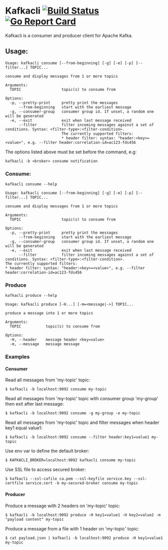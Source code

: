 # Kafkacli [![Build Status](https://travis-ci.org/mouminoux/kafkacli.svg?branch=master)](https://travis-ci.org/mouminoux/kafkacli) [![Go Report Card](https://goreportcard.com/badge/github.com/mouminoux/kafkacli)](https://goreportcard.com/report/github.com/mouminoux/kafkacli)

Kafkacli is a consumer and producer client for Apache Kafka.

## Usage:
```
Usage: kafkacli consume [--from-beginning] [-g] [-e] [-p] [--filter...] TOPIC...

consume and display messages from 1 or more topics

Arguments:
  TOPIC                  topic(s) to consume from

Options:                 
  -p, --pretty-print     pretty print the messages
      --from-beginning   start with the earliest message
  -g, --consumer-group   consumer group id. If unset, a random one will be generated
  -e, --exit             exit when last message received
      --filter           filter incoming messages against a set of conditions. Syntax: <filter-type>:<filter-condition>.
                         The currently supported filters:
                         * header filter: syntax: "header:<key>=<value>", e.g. --filter header:correlation-id=ac123-fds456
```

The options listed above must be set before the command, e.g:

`kafkacli -b <broker> consume notification`

### Consume:

```
kafkacli consume --help

Usage: kafkacli consume [--from-beginning] [-g] [-e] [-p] [--filter...] TOPIC...

consume and display messages from 1 or more topics
                         
Arguments:               
  TOPIC                  topic(s) to consume from
                         
Options:                 
  -p, --pretty-print     pretty print the messages
      --from-beginning   start with the earliest message
  -g, --consumer-group   consumer group id. If unset, a random one will be generated
  -e, --exit             exit when last message received
      --filter           filter incoming messages against a set of conditions. Syntax: <filter-type>:<filter-condition>.
The currently supported filters:
* header filter: syntax: "header:<key>=<value>", e.g. --filter header:correlation-id=ac123-fds456

```

### Produce

```
kafkacli produce --help

Usage: kafkacli produce [-H...] [-m=<message|->] TOPIC...

produce a message into 1 or more topics
                  
Arguments:        
  TOPIC           topic(s) to consume from
                  
Options:          
  -H, --header    message header <key=value>
  -m, --message   message message
```

### Examples

#### Consumer

Read all messages from 'my-topic' topic:

    $ kafkacli -b localhost:9092 consume my-topic

Read all messages from 'my-topic' topic with consumer group 'my-group' then exit after last message:

    $ kafkacli -b localhost:9092 consume -g my-group -e my-topic

Read all messages from 'my-topic' topic and filter messages when header key1 equal value1:

    $ kafkacli -b localhost:9092 consume --filter header:key1=value1 my-topic
    
Use env var to define the default broker:

    $ KAFKACLI_BROKER=localhost:9092 kafkacli consume my-topic
    
Use SSL file to access secured broker:

    $ kafkacli --ssl-cafile ca.pem --ssl-keyfile service.key --ssl-certfile service.cert -b my-secured-broker consume my-topic

#### Producer

Produce a message with 2 headers on 'my-topic' topic:

    $ kafkacli -b localhost:9092 produce -H key1=value1 -H key2=value2 -m "payload content" my-topic

Produce a message from a file with 1 header on 'my-topic' topic:

    $ cat payload.json | kafkacli -b localhost:9092 produce -H key1=value1 my-topic
